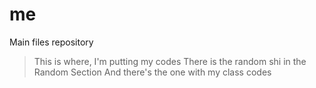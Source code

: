 # me
Main files repository

> This is where, I'm putting my codes
> There is the random shi in the Random Section
> And there's the one with my class codes
